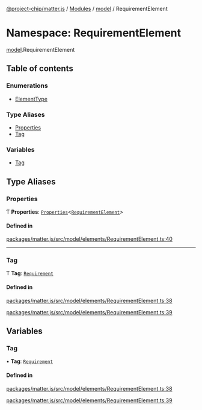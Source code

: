 [@project-chip/matter.js](../README.md) / [Modules](../modules.md) / [model](model.md) / RequirementElement

# Namespace: RequirementElement

[model](model.md).RequirementElement

## Table of contents

### Enumerations

- [ElementType](../enums/model.RequirementElement.ElementType.md)

### Type Aliases

- [Properties](model.RequirementElement.md#properties)
- [Tag](model.RequirementElement.md#tag)

### Variables

- [Tag](model.RequirementElement.md#tag-1)

## Type Aliases

### Properties

Ƭ **Properties**: [`Properties`](model.BaseElement.md#properties)<[`RequirementElement`](model.md#requirementelement)\>

#### Defined in

[packages/matter.js/src/model/elements/RequirementElement.ts:40](https://github.com/project-chip/matter.js/blob/be83914/packages/matter.js/src/model/elements/RequirementElement.ts#L40)

___

### Tag

Ƭ **Tag**: [`Requirement`](../enums/model.ElementTag.md#requirement)

#### Defined in

[packages/matter.js/src/model/elements/RequirementElement.ts:38](https://github.com/project-chip/matter.js/blob/be83914/packages/matter.js/src/model/elements/RequirementElement.ts#L38)

[packages/matter.js/src/model/elements/RequirementElement.ts:39](https://github.com/project-chip/matter.js/blob/be83914/packages/matter.js/src/model/elements/RequirementElement.ts#L39)

## Variables

### Tag

• **Tag**: [`Requirement`](../enums/model.ElementTag.md#requirement)

#### Defined in

[packages/matter.js/src/model/elements/RequirementElement.ts:38](https://github.com/project-chip/matter.js/blob/be83914/packages/matter.js/src/model/elements/RequirementElement.ts#L38)

[packages/matter.js/src/model/elements/RequirementElement.ts:39](https://github.com/project-chip/matter.js/blob/be83914/packages/matter.js/src/model/elements/RequirementElement.ts#L39)

